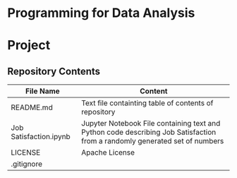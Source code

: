 # Programming for Data Analysis
# Project

## Repository Contents 
File Name | Content
------------ | ------------- 
  README.md | Text file containting table of contents of repository
  Job Satisfaction.ipynb | Jupyter Notebook File containing text and Python code describing Job Satisfaction from a randomly generated set of numbers 
  LICENSE | Apache License
  .gitignore |  
